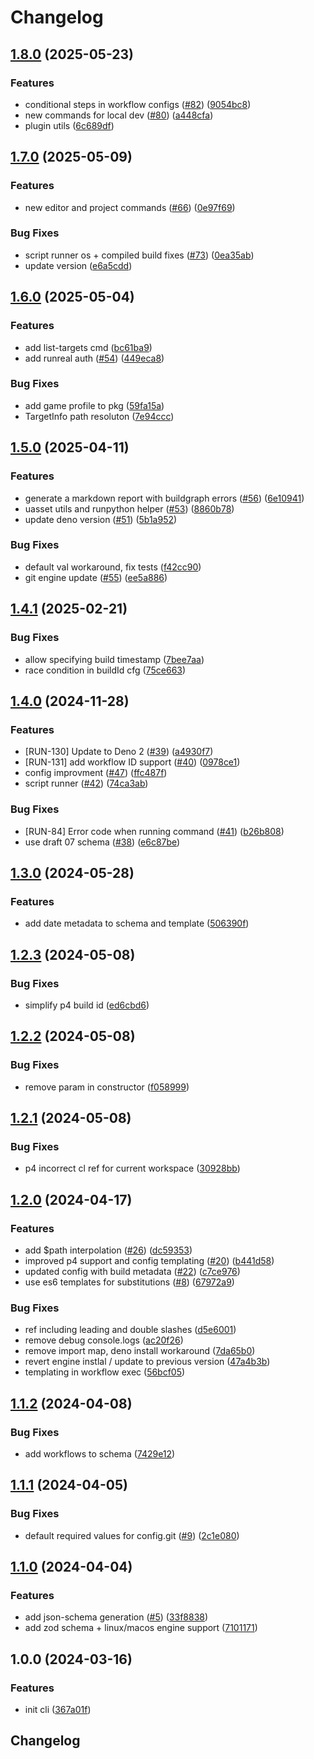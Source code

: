 # Changelog

## [1.8.0](https://github.com/runreal/cli/compare/v1.7.0...v1.8.0) (2025-05-23)


### Features

* conditional steps in workflow configs ([#82](https://github.com/runreal/cli/issues/82)) ([9054bc8](https://github.com/runreal/cli/commit/9054bc8d5ffbe237f024096adfd5d3302e0d4e48))
* new commands for local dev ([#80](https://github.com/runreal/cli/issues/80)) ([a448cfa](https://github.com/runreal/cli/commit/a448cfa6ad1e999cbad514a839fe52f5915bb80e))
* plugin utils ([6c689df](https://github.com/runreal/cli/commit/6c689dfcfe69f3215cc9a759fa6d8bfd135d3005))

## [1.7.0](https://github.com/runreal/cli/compare/v1.6.0...v1.7.0) (2025-05-09)


### Features

* new editor and project commands ([#66](https://github.com/runreal/cli/issues/66)) ([0e97f69](https://github.com/runreal/cli/commit/0e97f695e6da36cabe800d030170d8e349588880))


### Bug Fixes

* script runner os + compiled build fixes ([#73](https://github.com/runreal/cli/issues/73)) ([0ea35ab](https://github.com/runreal/cli/commit/0ea35abe28ee41ccb70f0f8b2600bfb778f635dc))
* update version ([e6a5cdd](https://github.com/runreal/cli/commit/e6a5cddd977bce9cc424a70acb6e57b95a68434a))

## [1.6.0](https://github.com/runreal/cli/compare/v1.5.0...v1.6.0) (2025-05-04)


### Features

* add list-targets cmd ([bc61ba9](https://github.com/runreal/cli/commit/bc61ba9fbb8a2d9c33525ac97b8dc87d88bf25b3))
* add runreal auth ([#54](https://github.com/runreal/cli/issues/54)) ([449eca8](https://github.com/runreal/cli/commit/449eca8d5f9ce30914e173ea6305cb45fba5bdcb))


### Bug Fixes

* add game profile to pkg ([59fa15a](https://github.com/runreal/cli/commit/59fa15ab2c465124dc70ff4d9d9d266e32a9d432))
* TargetInfo path resoluton ([7e94ccc](https://github.com/runreal/cli/commit/7e94cccc60f80df2ebf854eeb5a98409c4c61e06))

## [1.5.0](https://github.com/runreal/cli/compare/v1.4.1...v1.5.0) (2025-04-11)


### Features

* generate a markdown report with buildgraph errors ([#56](https://github.com/runreal/cli/issues/56)) ([6e10941](https://github.com/runreal/cli/commit/6e109418451c426b09892a9b2a8f4462499ae6b0))
* uasset utils and runpython helper ([#53](https://github.com/runreal/cli/issues/53)) ([8860b78](https://github.com/runreal/cli/commit/8860b78726372ad401d0107cebd7e0ea889f195a))
* update deno version ([#51](https://github.com/runreal/cli/issues/51)) ([5b1a952](https://github.com/runreal/cli/commit/5b1a9524de17b9ae5c21a9feb6dd2d633f4a4c04))


### Bug Fixes

* default val workaround, fix tests ([f42cc90](https://github.com/runreal/cli/commit/f42cc9083531e5ae2d970315eb579b9f25e67a9d))
* git engine update ([#55](https://github.com/runreal/cli/issues/55)) ([ee5a886](https://github.com/runreal/cli/commit/ee5a886f14653d8267a27187e242f03bdf14ddfb))

## [1.4.1](https://github.com/runreal/cli/compare/v1.4.0...v1.4.1) (2025-02-21)


### Bug Fixes

* allow specifying build timestamp ([7bee7aa](https://github.com/runreal/cli/commit/7bee7aae4731888eca809e43b1d5d849d04b71a2))
* race condition in buildId cfg ([75ce663](https://github.com/runreal/cli/commit/75ce663818acb4aec5d2679919426811112b2d0f))

## [1.4.0](https://github.com/runreal/cli/compare/v1.3.0...v1.4.0) (2024-11-28)


### Features

* [RUN-130] Update to Deno 2 ([#39](https://github.com/runreal/cli/issues/39)) ([a4930f7](https://github.com/runreal/cli/commit/a4930f76cdf0effcf2b8441112fc347197bc5631))
* [RUN-131] add workflow ID support ([#40](https://github.com/runreal/cli/issues/40)) ([0978ce1](https://github.com/runreal/cli/commit/0978ce10ef923e58a1a4d5052628dcbc4f289c76))
* config improvment ([#47](https://github.com/runreal/cli/issues/47)) ([ffc487f](https://github.com/runreal/cli/commit/ffc487f05cb2ca48a07b60a19744c400a779bb9b))
* script runner ([#42](https://github.com/runreal/cli/issues/42)) ([74ca3ab](https://github.com/runreal/cli/commit/74ca3ab868dd1af36aafdc381db0a92735aa0a3f))


### Bug Fixes

* [RUN-84] Error code when running command  ([#41](https://github.com/runreal/cli/issues/41)) ([b26b808](https://github.com/runreal/cli/commit/b26b80856c1a0b7db1392794a6327813bba9ae55))
* use draft 07 schema ([#38](https://github.com/runreal/cli/issues/38)) ([e6c87be](https://github.com/runreal/cli/commit/e6c87beb7858fadb4f46036e3cf80238032c74e3))

## [1.3.0](https://github.com/runreal/cli/compare/v1.2.3...v1.3.0) (2024-05-28)


### Features

* add date metadata to schema and template ([506390f](https://github.com/runreal/cli/commit/506390f9e5e7d63db54980b596583867ae8e0348))

## [1.2.3](https://github.com/runreal/cli/compare/v1.2.2...v1.2.3) (2024-05-08)


### Bug Fixes

* simplify p4 build id ([ed6cbd6](https://github.com/runreal/cli/commit/ed6cbd6b3b12e0215ff7a0c390389be24eff0510))

## [1.2.2](https://github.com/runreal/cli/compare/v1.2.1...v1.2.2) (2024-05-08)


### Bug Fixes

* remove param in constructor ([f058999](https://github.com/runreal/cli/commit/f058999ac37d197523dcad877530d6577db8dae3))

## [1.2.1](https://github.com/runreal/cli/compare/v1.2.0...v1.2.1) (2024-05-08)


### Bug Fixes

* p4 incorrect cl ref for current workspace ([30928bb](https://github.com/runreal/cli/commit/30928bbd840a6b457fc2a43ec1850454baccda58))

## [1.2.0](https://github.com/runreal/cli/compare/v1.1.2...v1.2.0) (2024-04-17)


### Features

* add $path interpolation ([#26](https://github.com/runreal/cli/issues/26)) ([dc59353](https://github.com/runreal/cli/commit/dc59353c5f5313c2fb963e359fe072e97ef010b5))
* improved p4 support and config templating ([#20](https://github.com/runreal/cli/issues/20)) ([b441d58](https://github.com/runreal/cli/commit/b441d5893543dc2c9e4b378de8d74d537b6735df))
* updated config with build metadata ([#22](https://github.com/runreal/cli/issues/22)) ([c7ce976](https://github.com/runreal/cli/commit/c7ce976cd15cdb6615bd191f5e1ffb41a6ad6330))
* use es6 templates for substitutions ([#8](https://github.com/runreal/cli/issues/8)) ([67972a9](https://github.com/runreal/cli/commit/67972a9fba47d0d07f36d5b9db7d98c775d086d6))


### Bug Fixes

* ref including leading and double slashes ([d5e6001](https://github.com/runreal/cli/commit/d5e6001bf9a2856603dce481ae52def3aa79f410))
* remove debug console.logs ([ac20f26](https://github.com/runreal/cli/commit/ac20f26b8c901bf5d9ec9935ee50622ecb3e0818))
* remove import map, deno install workaround ([7da65b0](https://github.com/runreal/cli/commit/7da65b09c271134bc8700cc6a97accccbe41be1e))
* revert engine instlal / update to previous version ([47a4b3b](https://github.com/runreal/cli/commit/47a4b3bda02cf25a62f65182b305c5276c2c3a39))
* templating in workflow exec ([56bcf05](https://github.com/runreal/cli/commit/56bcf05ca5a02e8fac100a6806337d484426df15))

## [1.1.2](https://github.com/runreal/cli/compare/v1.1.1...v1.1.2) (2024-04-08)


### Bug Fixes

* add workflows to schema ([7429e12](https://github.com/runreal/cli/commit/7429e12d739f2c94fdfec550d97beb9fc79d5943))

## [1.1.1](https://github.com/runreal/cli/compare/v1.1.0...v1.1.1) (2024-04-05)


### Bug Fixes

* default required values for config.git ([#9](https://github.com/runreal/cli/issues/9)) ([2c1e080](https://github.com/runreal/cli/commit/2c1e0803d903831a3ccc99d084b103cab14a6ff5))

## [1.1.0](https://github.com/runreal/cli/compare/v1.0.0...v1.1.0) (2024-04-04)


### Features

* add json-schema generation ([#5](https://github.com/runreal/cli/issues/5)) ([33f8838](https://github.com/runreal/cli/commit/33f8838f32a306915b6155f252c8b3f576d640f0))
* add zod schema + linux/macos engine support ([7101171](https://github.com/runreal/cli/commit/71011717a791ba2d7d67d6adb9ac01e500416b14))

## 1.0.0 (2024-03-16)


### Features

* init cli ([367a01f](https://github.com/runreal/cli/commit/367a01fb2cbd0e96872db9f10c2dcdb60c137df3))

## Changelog
